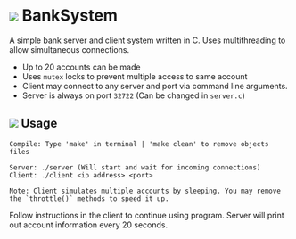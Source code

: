 # ![](http://i.imgur.com/3pluBLY.png) BankSystem
A simple bank server and client system written in C. Uses multithreading to allow simultaneous connections.

+ Up to 20 accounts can be made
+ Uses `mutex` locks to prevent multiple access to same account
+ Client may connect to any server and port via command line arguments.
+ Server is always on port `32722` (Can be changed in `server.c`)

## ![](http://i.imgur.com/haDJTsX.png) Usage

    Compile: Type 'make' in terminal | 'make clean' to remove objects files
    
    Server: ./server (Will start and wait for incoming connections)
    Client: ./client <ip address> <port>
    
    Note: Client simulates multiple accounts by sleeping. You may remove the `throttle()` methods to speed it up.
    
Follow instructions in the client to continue using program. Server will print out account information every 20 seconds.
